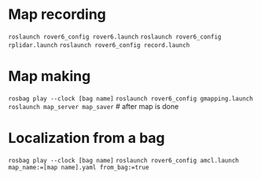 # Map recording
`roslaunch rover6_config rover6.launch`
`roslaunch rover6_config rplidar.launch`
`roslaunch rover6_config record.launch`

# Map making
`rosbag play --clock [bag name]`
`roslaunch rover6_config gmapping.launch`
`roslaunch map_server map_saver`  # after map is done

# Localization from a bag
`rosbag play --clock [bag name]`
`roslaunch rover6_config amcl.launch map_name:=[map name].yaml from_bag:=true`